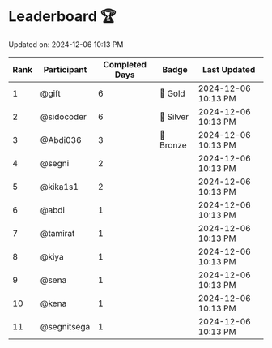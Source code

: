 # Leaderboard 🏆

Updated on: 2024-12-06 10:13 PM

| Rank | Participant       | Completed Days | Badge      | Last Updated         |
|------|-------------------|----------------|------------|----------------------|
| 1    | @gift             | 6              | 🏅 Gold     | 2024-12-06 10:13 PM |
| 2    | @sidocoder        | 6              | 🥈 Silver   | 2024-12-06 10:13 PM |
| 3    | @Abdi036          | 3              | 🥉 Bronze   | 2024-12-06 10:13 PM |
| 4    | @segni            | 2              |            | 2024-12-06 10:13 PM |
| 5    | @kika1s1          | 2              |            | 2024-12-06 10:13 PM |
| 6    | @abdi             | 1              |            | 2024-12-06 10:13 PM |
| 7    | @tamirat          | 1              |            | 2024-12-06 10:13 PM |
| 8    | @kiya             | 1              |            | 2024-12-06 10:13 PM |
| 9    | @sena             | 1              |            | 2024-12-06 10:13 PM |
| 10   | @kena             | 1              |            | 2024-12-06 10:13 PM |
| 11   | @segnitsega       | 1              |            | 2024-12-06 10:13 PM |
